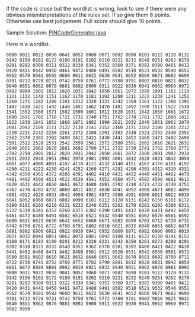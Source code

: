 If the code is close but the wordlist is wrong, look to see if there were any obvious misinterpretations of the rules set.  If so give them 8 points.  Otherwise use best judgement.  Full score should give 10 points.

Sample Solution: [PINCodeGenerator.java](./PINCodeGenerator.java)

Here is a wordlist.

`
0000
0011
0022
0030
0041
0052
0060
0071
0082
0090
0101
0112
0120
0131
0142
0150
0161
0172
0180
0191
0202
0210
0221
0232
0240
0251
0262
0270
0281
0292
0300
0311
0322
0330
0341
0352
0360
0371
0382
0390
0401
0412
0420
0431
0442
0450
0461
0472
0480
0491
0502
0510
0521
0532
0540
0551
0562
0570
0581
0592
0600
0611
0622
0630
0641
0652
0660
0671
0682
0690
0701
0712
0720
0731
0742
0750
0761
0772
0780
0791
0802
0810
0821
0832
0840
0851
0862
0870
0881
0892
0900
0911
0922
0930
0941
0952
0960
0971
0982
0990
1001
1012
1020
1031
1042
1050
1061
1072
1080
1091
1102
1110
1121
1132
1140
1151
1162
1170
1181
1192
1200
1211
1222
1230
1241
1252
1260
1271
1282
1290
1301
1312
1320
1331
1342
1350
1361
1372
1380
1391
1402
1410
1421
1432
1440
1451
1462
1470
1481
1492
1500
1511
1522
1530
1541
1552
1560
1571
1582
1590
1601
1612
1620
1631
1642
1650
1661
1672
1680
1691
1702
1710
1721
1732
1740
1751
1762
1770
1781
1792
1800
1811
1822
1830
1841
1852
1860
1871
1882
1890
2021
2032
2040
2051
2062
2070
2081
2092
2100
2111
2122
2130
2141
2152
2160
2171
2182
2190
2201
2212
2220
2231
2242
2250
2261
2272
2280
2291
2302
2310
2321
2332
2340
2351
2362
2370
2381
2392
2400
2411
2422
2430
2441
2452
2460
2471
2482
2490
2501
2512
2520
2531
2542
2550
2561
2572
2580
2591
2602
2610
2621
2632
2640
2651
2662
2670
2681
2692
2700
2711
2722
2730
2741
2752
2760
2771
2782
2790
2801
2812
2820
2831
2842
2850
2861
2872
2880
2891
2902
2910
2921
2932
2940
2951
2962
2970
2981
2992
4001
4012
4020
4031
4042
4050
4061
4072
4080
4091
4102
4110
4121
4132
4140
4151
4162
4170
4181
4192
4200
4211
4222
4230
4241
4252
4260
4271
4282
4290
4301
4312
4320
4331
4342
4350
4361
4372
4380
4391
4402
4410
4421
4432
4440
4451
4462
4470
4481
4492
4500
4511
4522
4530
4541
4552
4560
4571
4582
4590
4601
4612
4620
4631
4642
4650
4661
4672
4680
4691
4702
4710
4721
4732
4740
4751
4762
4770
4781
4792
4800
4811
4822
4830
4841
4852
4860
4871
4882
4890
4901
4912
4920
4931
4942
4950
4961
4972
4980
4991
6000
6011
6022
6030
6041
6052
6060
6071
6082
6090
6101
6112
6120
6131
6142
6150
6161
6172
6180
6191
6202
6210
6221
6232
6240
6251
6262
6270
6281
6292
6300
6311
6322
6330
6341
6352
6360
6371
6382
6390
6401
6412
6420
6431
6442
6450
6461
6472
6480
6491
6502
6510
6521
6532
6540
6551
6562
6570
6581
6592
6600
6611
6622
6630
6641
6652
6660
6671
6682
6690
6701
6712
6720
6731
6742
6750
6761
6772
6780
6791
6802
6810
6821
6832
6840
6851
6862
6870
6881
6892
6900
6911
6922
6930
6941
6952
6960
6971
6982
6990
8002
8010
8021
8032
8040
8051
8062
8070
8081
8092
8100
8111
8122
8130
8141
8152
8160
8171
8182
8190
8201
8212
8220
8231
8242
8250
8261
8272
8280
8291
8302
8310
8321
8332
8340
8351
8362
8370
8381
8392
8400
8411
8422
8430
8441
8452
8460
8471
8482
8490
8501
8512
8520
8531
8542
8550
8561
8572
8580
8591
8602
8610
8621
8632
8640
8651
8662
8670
8681
8692
8700
8711
8722
8730
8741
8752
8760
8771
8782
8790
8801
8812
8820
8831
8842
8850
8861
8872
8880
8891
8902
8910
8921
8932
8940
8951
8962
8970
8981
8992
9000
9011
9022
9030
9041
9052
9060
9071
9082
9090
9101
9112
9120
9131
9142
9150
9161
9172
9180
9191
9202
9210
9221
9232
9240
9251
9262
9270
9281
9292
9300
9311
9322
9330
9341
9352
9360
9371
9382
9390
9401
9412
9420
9431
9442
9450
9461
9472
9480
9491
9502
9510
9521
9532
9540
9551
9562
9570
9581
9592
9600
9611
9622
9630
9641
9652
9660
9671
9682
9690
9701
9712
9720
9731
9742
9750
9761
9772
9780
9791
9802
9810
9821
9832
9840
9851
9862
9870
9881
9892
9900
9911
9922
9930
9941
9952
9960
9971
9982
9990
`
